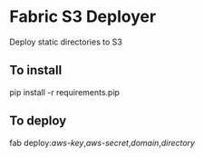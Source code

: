 # Fabric S3 Deployer
Deploy static directories to S3

## To install
pip install -r requirements.pip

## To deploy
fab deploy:*aws-key*,*aws-secret*,*domain*,*directory*
